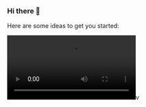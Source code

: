 ### Hi there 👋



Here are some ideas to get you started:

<video src="movie.ogg" controls>
  Your browser does not support the video tag.
</video>v
